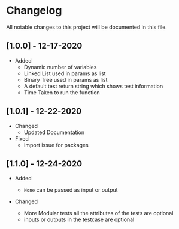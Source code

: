# Changelog

All notable changes to this project will be documented in this file.

## [1.0.0] - 12-17-2020

- Added
  - Dynamic number of variables
  - Linked List used in params as list
  - Binary Tree used in params as list
  - A default test return string which shows test information
  - Time Taken to run the function
  
## [1.0.1] - 12-22-2020

- Changed
  - Updated Documentation
- Fixed
  - import issue for packages

## [1.1.0] - 12-24-2020

- Added
  - `None` can be passed as input or output

- Changed
  - More Modular tests all the attributes of the tests are optional
  - inputs or outputs in the testcase are optional
